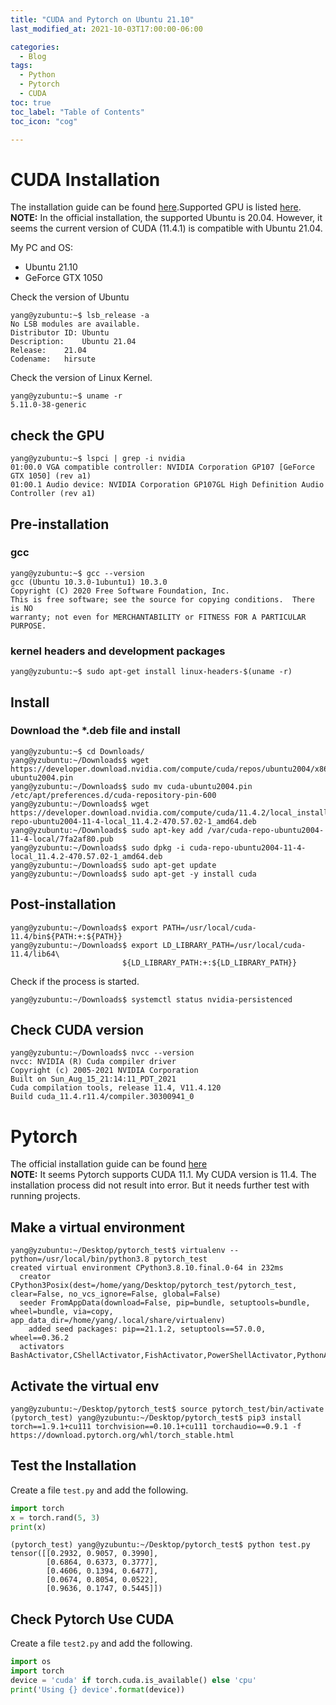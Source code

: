```yaml
---
title: "CUDA and Pytorch on Ubuntu 21.10"
last_modified_at: 2021-10-03T17:00:00-06:00

categories:
  - Blog
tags:
  - Python
  - Pytorch
  - CUDA
toc: true
toc_label: "Table of Contents"
toc_icon: "cog"

---
```


# CUDA Installation
The installation guide can be found [here](https://docs.nvidia.com/cuda/cuda-installation-guide-linux/).Supported GPU is listed [here](https://developer.nvidia.com/cuda-gpus#compute).<br>
**NOTE:** In the official installation, the supported Ubuntu is 20.04. However, it seems the current version of CUDA (11.4.1) is compatible with Ubuntu 21.04. 

My PC and OS:
* Ubuntu 21.10
* GeForce GTX 1050

Check the version of Ubuntu
```console
yang@yzubuntu:~$ lsb_release -a
No LSB modules are available.
Distributor ID:	Ubuntu
Description:	Ubuntu 21.04
Release:	21.04
Codename:	hirsute
```

Check the version of Linux Kernel.
```
yang@yzubuntu:~$ uname -r
5.11.0-38-generic
```

## check the GPU

```console
yang@yzubuntu:~$ lspci | grep -i nvidia
01:00.0 VGA compatible controller: NVIDIA Corporation GP107 [GeForce GTX 1050] (rev a1)
01:00.1 Audio device: NVIDIA Corporation GP107GL High Definition Audio Controller (rev a1)
```

## Pre-installation 
### gcc
```console
yang@yzubuntu:~$ gcc --version
gcc (Ubuntu 10.3.0-1ubuntu1) 10.3.0
Copyright (C) 2020 Free Software Foundation, Inc.
This is free software; see the source for copying conditions.  There is NO
warranty; not even for MERCHANTABILITY or FITNESS FOR A PARTICULAR PURPOSE.
```
### kernel headers and development packages
```console
yang@yzubuntu:~$ sudo apt-get install linux-headers-$(uname -r)
```

## Install
### Download the *.deb file and install
```
yang@yzubuntu:~$ cd Downloads/
yang@yzubuntu:~/Downloads$ wget https://developer.download.nvidia.com/compute/cuda/repos/ubuntu2004/x86_64/cuda-ubuntu2004.pin
yang@yzubuntu:~/Downloads$ sudo mv cuda-ubuntu2004.pin /etc/apt/preferences.d/cuda-repository-pin-600
yang@yzubuntu:~/Downloads$ wget https://developer.download.nvidia.com/compute/cuda/11.4.2/local_installers/cuda-repo-ubuntu2004-11-4-local_11.4.2-470.57.02-1_amd64.deb
yang@yzubuntu:~/Downloads$ sudo apt-key add /var/cuda-repo-ubuntu2004-11-4-local/7fa2af80.pub
yang@yzubuntu:~/Downloads$ sudo dpkg -i cuda-repo-ubuntu2004-11-4-local_11.4.2-470.57.02-1_amd64.deb
yang@yzubuntu:~/Downloads$ sudo apt-get update
yang@yzubuntu:~/Downloads$ sudo apt-get -y install cuda
```
## Post-installation
```console
yang@yzubuntu:~/Downloads$ export PATH=/usr/local/cuda-11.4/bin${PATH:+:${PATH}}
yang@yzubuntu:~/Downloads$ export LD_LIBRARY_PATH=/usr/local/cuda-11.4/lib64\
                         ${LD_LIBRARY_PATH:+:${LD_LIBRARY_PATH}}
```
Check if the process is started. 
```console
yang@yzubuntu:~/Downloads$ systemctl status nvidia-persistenced
```

## Check CUDA version
```console
yang@yzubuntu:~/Downloads$ nvcc --version
nvcc: NVIDIA (R) Cuda compiler driver
Copyright (c) 2005-2021 NVIDIA Corporation
Built on Sun_Aug_15_21:14:11_PDT_2021
Cuda compilation tools, release 11.4, V11.4.120
Build cuda_11.4.r11.4/compiler.30300941_0
```

# Pytorch
The official installation guide can be found [here](https://pytorch.org/get-started/locally/)<br>
**NOTE:** It seems Pytorch supports CUDA 11.1. My CUDA version is 11.4. The installation process did not result into error. But it needs further test with running projects. 
## Make a virtual environment
```console
yang@yzubuntu:~/Desktop/pytorch_test$ virtualenv --python=/usr/local/bin/python3.8 pytorch_test
created virtual environment CPython3.8.10.final.0-64 in 232ms
  creator CPython3Posix(dest=/home/yang/Desktop/pytorch_test/pytorch_test, clear=False, no_vcs_ignore=False, global=False)
  seeder FromAppData(download=False, pip=bundle, setuptools=bundle, wheel=bundle, via=copy, app_data_dir=/home/yang/.local/share/virtualenv)
    added seed packages: pip==21.1.2, setuptools==57.0.0, wheel==0.36.2
  activators BashActivator,CShellActivator,FishActivator,PowerShellActivator,PythonActivator,XonshActivator
```
## Activate the virtual env
```console
yang@yzubuntu:~/Desktop/pytorch_test$ source pytorch_test/bin/activate
(pytorch_test) yang@yzubuntu:~/Desktop/pytorch_test$ pip3 install torch==1.9.1+cu111 torchvision==0.10.1+cu111 torchaudio==0.9.1 -f https://download.pytorch.org/whl/torch_stable.html
```
## Test the Installation
Create a file `test.py` and add the following.
```python
import torch
x = torch.rand(5, 3)
print(x)
```

```console
(pytorch_test) yang@yzubuntu:~/Desktop/pytorch_test$ python test.py 
tensor([[0.2932, 0.9057, 0.3990],
        [0.6864, 0.6373, 0.3777],
        [0.4606, 0.1394, 0.6477],
        [0.0674, 0.8054, 0.0522],
        [0.9636, 0.1747, 0.5445]])

```

## Check Pytorch Use CUDA 
Create a file `test2.py` and add the following.
```python
import os
import torch
device = 'cuda' if torch.cuda.is_available() else 'cpu'
print('Using {} device'.format(device))

```
